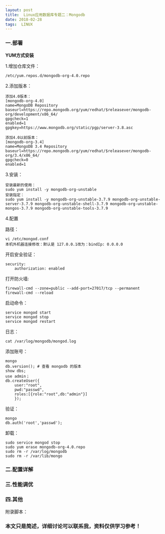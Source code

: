 ```yaml
---
layout: post
title:  Linux应用数据库专题二：Mongodb
date: 2018-02-28
tags:  LINUX
---
```



### 一.部署
**YUM方式安装**

1.增加仓库文件：

```
/etc/yum.repos.d/mongodb-org-4.0.repo 
```

2.添加版本：

```
添加4.0版本：
[mongodb-org-4.0]
name=MongoDB Repository
baseurl=https://repo.mongodb.org/yum/redhat/$releasever/mongodb-org/development/x86_64/
gpgcheck=1
enabled=1
gpgkey=https://www.mongodb.org/static/pgp/server-3.8.asc

添加4.0以前版本：
[mongodb-org-3.4]
name=MongoDB 3.4 Repository
baseurl=https://repo.mongodb.org/yum/redhat/$releasever/mongodb-org/3.4/x86_64/
gpgcheck=0
enabled=1
```

3.安装：

```
安装最新的使用：
sudo yum install -y mongodb-org-unstable
安装指定：
sudo yum install -y mongodb-org-unstable-3.7.9 mongodb-org-unstable-server-3.7.9 mongodb-org-unstable-shell-3.7.9 mongodb-org-unstable-mongos-3.7.9 mongodb-org-unstable-tools-3.7.9
```

4.配置

路径：

```
vi /etc/mongod.conf
本机外机器连接修改：默认是 127.0.0.1改为：bindIp: 0.0.0.0
```

开启安全验证：

```
security:
    authorization: enabled
```

打开防火墙:
```
firewall-cmd --zone=public --add-port=27017/tcp --permanent
firewall-cmd --reload
```

启动命令：

```
service mongod start
service mongod stop
service mongod restart
```

日志：

```
cat /var/log/mongodb/mongod.log
```

添加账号：

```
mongo
db.version(); # 查看 mongodb 的版本
show dbs;
use admin；
db.createUser({
    user:"root",
    pwd:"passwd",
    roles:[{role:"root",db:"admin"}]
    });
```

验证：

```
mongo
db.auth('root','passwd');
```

卸载：

```
sudo service mongod stop
sudo yum erase mongodb-org-4.0.repo 
sudo rm -r /var/log/mongodb
sudo rm -r /var/lib/mongo
```

### 二.配置详解

### 三.性能调优

### 四.其他

附录脚本：




### 本文只是简述，详细讨论可以联系我，资料仅供学习参考！